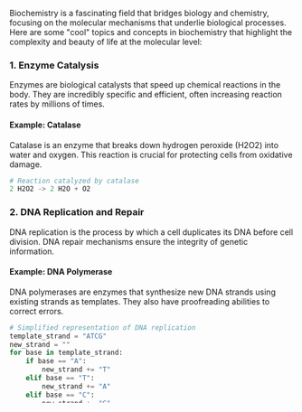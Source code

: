 Biochemistry is a fascinating field that bridges biology and chemistry, focusing on the molecular mechanisms that underlie biological processes. Here are some "cool" topics and concepts in biochemistry that highlight the complexity and beauty of life at the molecular level:

### 1. **Enzyme Catalysis**
Enzymes are biological catalysts that speed up chemical reactions in the body. They are incredibly specific and efficient, often increasing reaction rates by millions of times.

#### Example: Catalase
Catalase is an enzyme that breaks down hydrogen peroxide (H2O2) into water and oxygen. This reaction is crucial for protecting cells from oxidative damage.

```python
# Reaction catalyzed by catalase
2 H2O2 -> 2 H2O + O2
```

### 2. **DNA Replication and Repair**
DNA replication is the process by which a cell duplicates its DNA before cell division. DNA repair mechanisms ensure the integrity of genetic information.

#### Example: DNA Polymerase
DNA polymerases are enzymes that synthesize new DNA strands using existing strands as templates. They also have proofreading abilities to correct errors.

```python
# Simplified representation of DNA replication
template_strand = "ATCG"
new_strand = ""
for base in template_strand:
    if base == "A":
        new_strand += "T"
    elif base == "T":
        new_strand += "A"
    elif base == "C":
        new_strand += "G"
    elif base == "G":
        new_strand += "C"
print("New DNA strand:", new_strand)
```

### 3. **Cell Signaling and Communication**
Cells communicate with each other through signaling molecules and receptors. This communication controls various physiological processes, such as growth, immune responses, and homeostasis.

#### Example: G-Protein Coupled Receptors (GPCRs)
GPCRs are a large family of receptors that detect molecules outside the cell and activate internal signal transduction pathways.

```python
# Simplified GPCR signaling pathway
ligand = "hormone"
receptor = "GPCR"
if ligand == "hormone":
    signal = "activate G-protein"
    print(f"Ligand {ligand} binds to {receptor} and {signal}")
```

### 4. **Metabolism and Energy Production**
Metabolism encompasses all chemical reactions that occur within a living organism to maintain life. It includes catabolic pathways that break down molecules to generate energy and anabolic pathways that build up complex molecules.

#### Example: ATP Production in Cellular Respiration
Adenosine triphosphate (ATP) is the primary energy currency of the cell. Cellular respiration converts glucose and oxygen into ATP, carbon dioxide, and water.

```python
# Simplified cellular respiration equation
glucose = "C6H12O6"
oxygen = "O2"
products = "6 CO2 + 6 H2O + ATP"
print(f"{glucose} + 6 {oxygen} -> {products}")
```

### 5. **Protein Structure and Function**
Proteins are complex molecules that perform a vast array of functions in the body, including catalysis, signaling, and structural support. Their function is determined by their three-dimensional structure.

#### Example: Hemoglobin
Hemoglobin is a protein in red blood cells that carries oxygen from the lungs to the tissues and returns carbon dioxide from the tissues to the lungs.

```python
# Simplified depiction of hemoglobin function
hemoglobin = "Hb"
oxygen = "O2"
co2 = "CO2"
print(f"{hemoglobin} binds to {oxygen} in the lungs and releases {oxygen} in the tissues.")
print(f"{hemoglobin} then binds to {co2} in the tissues and releases {co2} in the lungs.")
```

### 6. **Photosynthesis**
Photosynthesis is the process by which plants, algae, and some bacteria convert light energy into chemical energy stored in glucose. It is the foundation of the food chain.

#### Example: Photosynthetic Equation
The general equation for photosynthesis is:

```python
# Simplified photosynthesis equation
carbon_dioxide = "6 CO2"
water = "6 H2O"
sunlight = "light energy"
glucose = "C6H12O6"
oxygen = "6 O2"
print(f"{carbon_dioxide} + {water} + {sunlight} -> {glucose} + {oxygen}")
```

### 7. **CRISPR-Cas9 Gene Editing**
CRISPR-Cas9 is a revolutionary gene-editing technology that allows for precise, directed changes to the DNA of living organisms. It has enormous potential for treating genetic disorders, improving crops, and more.

#### Example: Simplified CRISPR Mechanism
CRISPR-Cas9 uses a guide RNA to target a specific DNA sequence and the Cas9 enzyme to cut the DNA at that location.

```python
# Simplified CRISPR-Cas9 process
target_dna = "specific DNA sequence"
guide_rna = "matching RNA sequence"
cas9 = "Cas9 enzyme"
print(f"Guide RNA {guide_rna} directs {cas9} to {target_dna} and makes a cut.")
```

These examples illustrate how biochemistry connects with various scientific disciplines to explain the molecular basis of life. Each topic can be explored in greater depth to appreciate the complexity and elegance of biological systems.
